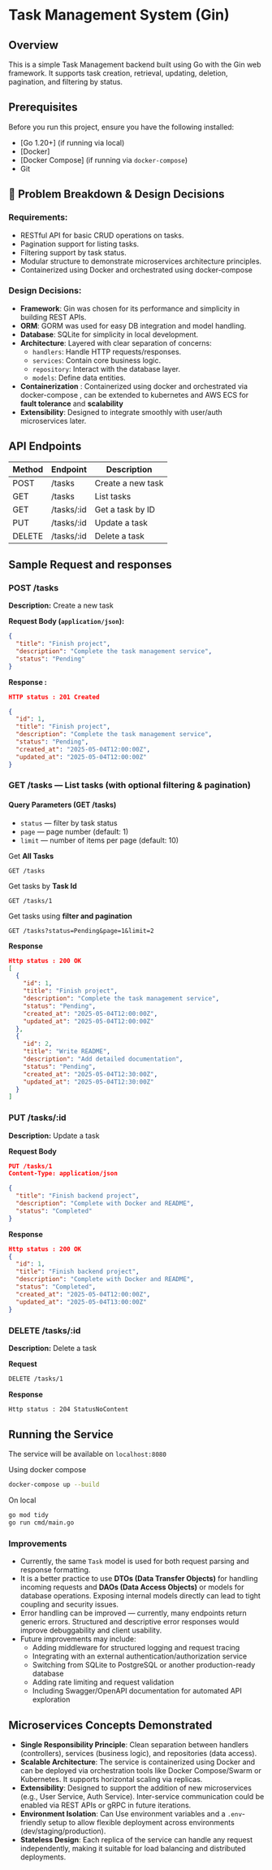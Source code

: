 
# Task Management System (Gin)

## Overview

This is a simple Task Management backend built using Go with the Gin web framework. It supports task creation, retrieval, updating, deletion, pagination, and filtering by status.

## Prerequisites

Before you run this project, ensure you have the following installed:

- [Go 1.20+] (if running via local)
- [Docker]
- [Docker Compose] (if running via `docker-compose`)
- Git

## 🔧 Problem Breakdown & Design Decisions

### Requirements:
- RESTful API for basic CRUD operations on tasks.
- Pagination support for listing tasks.
- Filtering support by task status.
- Modular structure to demonstrate microservices architecture principles.
- Containerized using Docker and orchestrated using docker-compose

### Design Decisions:
- **Framework**: Gin was chosen for its performance and simplicity in building REST APIs.
- **ORM**: GORM was used for easy DB integration and model handling.
- **Database**: SQLite for simplicity in local development.
- **Architecture**: Layered with clear separation of concerns:
  - `handlers`: Handle HTTP requests/responses.
  - `services`: Contain core business logic.
  - `repository`: Interact with the database layer.
  - `models`: Define data entities.
- **Containerization** : Containerized using docker and orchestrated via docker-compose , can be extended to kubernetes and AWS ECS for **fault tolerance** and **scalability**  
- **Extensibility**: Designed to integrate smoothly with user/auth microservices later.

## API Endpoints

| Method | Endpoint       | Description            |
|--------|----------------|------------------------|
| POST   | /tasks         | Create a new task      |
| GET    | /tasks         | List tasks             |
| GET    | /tasks/:id     | Get a task by ID       |
| PUT    | /tasks/:id     | Update a task          |
| DELETE | /tasks/:id     | Delete a task          |


## Sample Request and responses

### POST /tasks

**Description:** Create a new task

**Request Body (`application/json`):**

```json
{
  "title": "Finish project",
  "description": "Complete the task management service",
  "status": "Pending"
}
```

**Response :**
```json
HTTP status : 201 Created

{
  "id": 1,
  "title": "Finish project",
  "description": "Complete the task management service",
  "status": "Pending",
  "created_at": "2025-05-04T12:00:00Z",
  "updated_at": "2025-05-04T12:00:00Z"
}
```

### GET /tasks — List tasks (with optional filtering & pagination)

#### Query Parameters (GET /tasks)

- `status` — filter by task status
- `page` — page number (default: 1)
- `limit` — number of items per page (default: 10)

Get **All Tasks**
```
GET /tasks 
```

Get tasks by **Task Id**
```
GET /tasks/1 
```

Get tasks using **filter and pagination**
```
GET /tasks?status=Pending&page=1&limit=2
```

**Response**
```json
Http status : 200 OK
[
  {
    "id": 1,
    "title": "Finish project",
    "description": "Complete the task management service",
    "status": "Pending",
    "created_at": "2025-05-04T12:00:00Z",
    "updated_at": "2025-05-04T12:00:00Z"
  },
  {
    "id": 2,
    "title": "Write README",
    "description": "Add detailed documentation",
    "status": "Pending",
    "created_at": "2025-05-04T12:30:00Z",
    "updated_at": "2025-05-04T12:30:00Z"
  }
]

```

### PUT /tasks/:id 
**Description:** Update a task

**Request Body**

```json
PUT /tasks/1
Content-Type: application/json

{
  "title": "Finish backend project",
  "description": "Complete with Docker and README",
  "status": "Completed"
}
```
**Response**

```json
Http status : 200 OK
{
  "id": 1,
  "title": "Finish backend project",
  "description": "Complete with Docker and README",
  "status": "Completed",
  "created_at": "2025-05-04T12:00:00Z",
  "updated_at": "2025-05-04T13:00:00Z"
}
```

### DELETE /tasks/:id 

**Description:** Delete a task

**Request**
```bash
DELETE /tasks/1
```

**Response**
```bash
Http status : 204 StatusNoContent
```

## Running the Service

The service will be available on `localhost:8080`

Using docker compose
```bash
docker-compose up --build 
```

On local
```bash
go mod tidy
go run cmd/main.go
```

### Improvements
- Currently, the same `Task` model is used for both request parsing and response formatting.
- It is a better practice to use **DTOs (Data Transfer Objects)** for handling incoming requests and **DAOs (Data Access Objects)** or models for database operations. Exposing internal models directly can lead to tight coupling and security issues.
- Error handling can be improved — currently, many endpoints return generic errors. Structured and descriptive error responses would improve debuggability and client usability.
- Future improvements may include:
  - Adding middleware for structured logging and request tracing
  - Integrating with an external authentication/authorization service
  - Switching from SQLite to PostgreSQL or another production-ready database
  - Adding rate limiting and request validation
  - Including Swagger/OpenAPI documentation for automated API exploration



## Microservices Concepts Demonstrated

- **Single Responsibility Principle**: Clean separation between handlers (controllers), services (business logic), and repositories (data access).
- **Scalable Architecture**: The service is containerized using Docker and can be deployed via orchestration tools like Docker Compose/Swarm or Kubernetes. It supports horizontal scaling via replicas.
- **Extensibility**: Designed to support the addition of new microservices (e.g., User Service, Auth Service). Inter-service communication could be enabled via REST APIs or gRPC in future iterations.
- **Environment Isolation**: Can Use environment variables and a `.env`-friendly setup to allow flexible deployment across environments (dev/staging/production).
- **Stateless Design**: Each replica of the service can handle any request independently, making it suitable for load balancing and distributed deployments.
